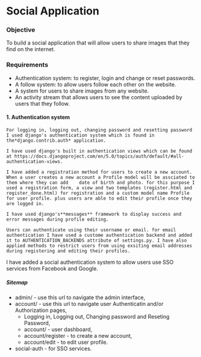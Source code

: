 # Social Application

### Objective

To build a social application that will allow users to share images that they find on the internet.

### Requirements

- Authentication system: to register, login and change or reset passwords.
- A follow system: to allow users follow each other on the website.
- A system for users to share images from any website.
- An activity stream that allows users to see the content uploaded by users that they follow.

#### 1. Authentication system

    For logging in, logging out, changing password and resetting password I used django's authentication system which is found in the*django.contrib.auth* application.

    I have used django's built in authentication views which can be found at https://docs.djangoproject.com/en/5.0/topics/auth/default/#all-authentication-views.

    I have added a registration method for users to create a new account. When a user creates a new account a Profile model will be assciated to them where they can add 	date of birth and photo. for this purpose I used a registration form, a view and two templates (register.html and register_done.html) for registration and a custom model name Profile for user profile. plus users are able to edit their profile once they are logged in.

    I have used django's**messages** framework to display success and error messages during profile editing.

    Users can authenticate using their username or email. for email authentication I have used a custome authentication backend and added it to AUTHENTICATION_BACKENDS attribute of settings.py. I have also applied methods to restrict users from using exsiting email addresses during registering and editing their profiles.

I have added a social authentication system to allow users use SSO services from Facebook and Google.

##### Sitemap

- admin/ - use this url to navigate the admin interface,
- account/ - use this url to navigate user Authenticatin and/or Authorization pages,
  - Logging in, Logging out, Changing password and Reseting Password,
  - account/ - user dashboard,
  - account/register - to create a new account,
  - account/edit - to edit user profile.
- social-auth - for SSO services.

